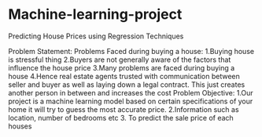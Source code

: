 # Machine-learning-project
Predicting House Prices using Regression Techniques

 

Problem Statement:
Problems Faced during buying a house:
1.Buying house is stressful thing
2.Buyers are not generally aware of the factors that influence the house price
3.Many problems are faced during buying a house
4.Hence real estate agents trusted with communication between seller and buyer as well as laying down a legal contract. This just creates another person in between and increases the cost
Problem Objective:
1.Our project is a machine learning model based on certain specifications of your home it will try to guess the most accurate price.
2.Information such as location, number of bedrooms etc
3. To predict the sale price of each houses

